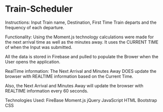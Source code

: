 # Train-Scheduler

Instructions:
Input Train name, Destination, First Time Train departs and the frequency of each departure.

Functionality:
Using the Moment.js technology calculations were made for the next arrival time as well as the minutes away. 
It uses the CURRENT TIME of when the Input was submitted.

All the data is stored in Firebase and pulled to populate the Brower when the User opens the application.

RealTime information:
The Next Arrival and Minutes Away DOES update the browser with REALTIME information based on the Current Time.

Also, the Next Arrival and Minutes Away will update the browser with REALTIME information every 60 seconds.

Technologies Used:
FireBase
Moment.js
jQuery
JavaScript
HTML
Bootstrap
CSS 